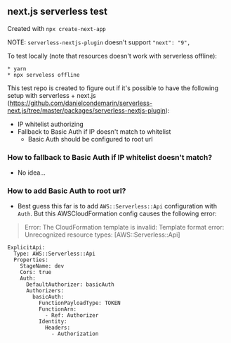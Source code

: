 ## next.js serverless test

Created with `npx create-next-app`

NOTE: `serverless-nextjs-plugin` doesn't support `"next": "9",`

To test locally (note that resources doesn't work with serverless offline):

```
* yarn
* npx serveless offline
```

This test repo is created to figure out if it's possible to have the following setup with serverless + next.js (https://github.com/danielcondemarin/serverless-next.js/tree/master/packages/serverless-nextjs-plugin):

- IP whitelist authorizing
- Fallback to Basic Auth if IP doesn't match to whitelist
  - Basic Auth should be configured to root url

### How to fallback to Basic Auth if IP whitelist doesn't match?

- No idea...

### How to add Basic Auth to root url?

- Best guess this far is to add `AWS::Serverless::Api` configuration with `Auth`. But this AWSCloudFormation config causes the following error:

> Error: The CloudFormation template is invalid: Template format error: Unrecognized resource types: [AWS::Serverless::Api]

```
ExplicitApi:
  Type: AWS::Serverless::Api
  Properties:
    StageName: dev
    Cors: true
    Auth:
      DefaultAuthorizer: basicAuth
      Authorizers:
        basicAuth:
          FunctionPayloadType: TOKEN
          FunctionArn:
            - Ref: Authorizer
          Identity:
            Headers:
              - Authorization
```

